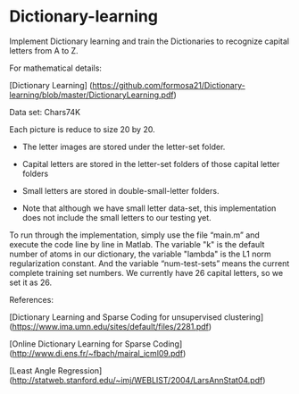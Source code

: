 # Dictionary-learning

Implement Dictionary learning and train the Dictionaries to recognize capital letters from A to Z.

For mathematical details:

[Dictionary Learning] (https://github.com/formosa21/Dictionary-learning/blob/master/DictionaryLearning.pdf)

Data set: Chars74K

Each picture is reduce to size 20 by 20.

* The letter images are stored under the letter-set folder. 

* Capital letters are stored in the letter-set folders of those capital letter folders

* Small letters are stored in double-small-letter folders. 

* Note that although we have small letter data-set, this implementation does not include the small letters
to our testing yet.

To run through the implementation, simply use the file “main.m” and execute the code line by line in Matlab. The variable "k" is the default number of atoms in our dictionary, the variable "lambda" is the L1 norm regularization constant. And the variable “num-test-sets” means the current complete training set numbers. We currently have 26 capital letters, so we set it as
26.

References:

[Dictionary Learning and Sparse Coding for unsupervised clustering] (https://www.ima.umn.edu/sites/default/files/2281.pdf)

[Online Dictionary Learning for Sparse Coding] (http://www.di.ens.fr/~fbach/mairal_icml09.pdf)

[Least Angle Regression] (http://statweb.stanford.edu/~imj/WEBLIST/2004/LarsAnnStat04.pdf)
